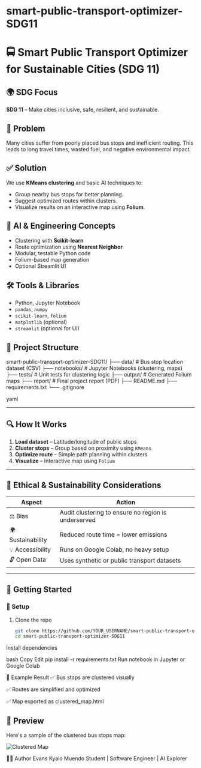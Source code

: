 # smart-public-transport-optimizer-SDG11
# 🚍 Smart Public Transport Optimizer for Sustainable Cities (SDG 11)

## 🌍 SDG Focus
**SDG 11** – Make cities inclusive, safe, resilient, and sustainable.

## 🚨 Problem
Many cities suffer from poorly placed bus stops and inefficient routing. This leads to long travel times, wasted fuel, and negative environmental impact.

## ✅ Solution
We use **KMeans clustering** and basic AI techniques to:
- Group nearby bus stops for better planning.
- Suggest optimized routes within clusters.
- Visualize results on an interactive map using **Folium**.

## 🧠 AI & Engineering Concepts
- Clustering with **Scikit-learn**
- Route optimization using **Nearest Neighbor**
- Modular, testable Python code
- Folium-based map generation
- Optional Streamlit UI

## 🛠 Tools & Libraries
- Python, Jupyter Notebook
- `pandas`, `numpy`
- `scikit-learn`, `folium`
- `matplotlib` (optional)
- `streamlit` (optional for UI)

## 📁 Project Structure
smart-public-transport-optimizer-SDG11/
├── data/ # Bus stop location dataset (CSV)
├── notebooks/ # Jupyter Notebooks (clustering, maps)
├── tests/ # Unit tests for clustering logic
├── output/ # Generated Folium maps
├── report/ # Final project report (PDF)
├── README.md
├── requirements.txt
└── .gitignore

yaml

---

## 🔍 How It Works

1. **Load dataset** – Latitude/longitude of public stops
2. **Cluster stops** – Group based on proximity using `KMeans`
3. **Optimize route** – Simple path planning within clusters
4. **Visualize** – Interactive map using `Folium`

---

## 🌱 Ethical & Sustainability Considerations

| Aspect | Action |
|--------|--------|
| ⚖️ Bias | Audit clustering to ensure no region is underserved |
| 🌍 Sustainability | Reduced route time = lower emissions |
| 💡 Accessibility | Runs on Google Colab, no heavy setup |
| 🔓 Open Data | Uses synthetic or public transport datasets |

---

## 🚀 Getting Started

### 🔧 Setup

1. Clone the repo  
   ```bash
   git clone https://github.com/YOUR_USERNAME/smart-public-transport-optimizer-SDG11.git
   cd smart-public-transport-optimizer-SDG11
Install dependencies

bash
Copy
Edit
pip install -r requirements.txt
Run notebook in Jupyter or Google Colab

🧪 Example Result
✅ Bus stops are clustered visually

✅ Routes are simplified and optimized

✅ Map exported as clustered_map.html

## 📍 Preview

Here's a sample of the clustered bus stops map:

![Clustered Map](notebooks/output/clustered_map.png)


🙋‍♂️ Author
Evans Kyalo Muendo
Student | Software Engineer | AI Explorer

